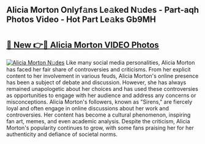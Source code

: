 ## Alicia Morton Onlyf𝚊ns Le𝚊ked N𝚞des - Part-aqh Photos Video - Hot Part Le𝚊ks Gb9MH

# <h2><a href="http://ac12778.deff.icu/?id=Alicia+Morton">🔗 New 👉🔴 Alicia Morton VIDEO Photos</a></h2>

[![Alicia Morton N𝚞des](https://i.imgur.com/rIISA9y.gif)](http://ac12778.deff.icu/?id=Alicia+Morton)
Like many social media personalities, Alicia Morton has faced her fair share of controversies and criticisms. From her explicit content to her involvement in various feuds, Alicia Morton's online presence has been a subject of debate and discussion. However, she has always remained unapologetic about her choices and has used these controversies as opportunities to engage with her audience and address any concerns or misconceptions. Alicia Morton's followers, known as "Sirens," are fiercely loyal and often engage in online discussions about her work and controversies. Her content has become a cultural phenomenon, inspiring fan art, memes, and even academic analysis. Despite the criticism, Alicia Morton's popularity continues to grow, with some fans praising her for her authenticity and defiance of societal norms.
